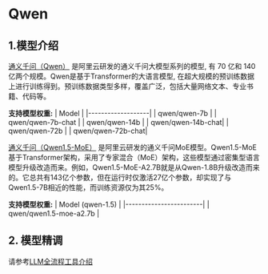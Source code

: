 # Qwen

## 1.模型介绍

[通义千问（Qwen）](https://arxiv.org/abs/2205.01068) 是阿里云研发的通义千问大模型系列的模型, 有 70 亿和 140 亿两个规模。Qwen是基于Transformer的大语言模型, 在超大规模的预训练数据上进行训练得到。预训练数据类型多样，覆盖广泛，包括大量网络文本、专业书籍、代码等。

**支持模型权重:**
| Model             |
|-------------------|
| qwen/qwen-7b      |
| qwen/qwen-7b-chat |
| qwen/qwen-14b     |
| qwen/qwen-14b-chat|
| qwen/qwen-72b     |
| qwen/qwen-72b-chat|

[通义千问（Qwen1.5-MoE）](https://qwenlm.github.io/blog/qwen-moe/) 是阿里云研发的通义千问MoE模型。Qwen1.5-MoE基于Transformer架构，采用了专家混合（MoE）架构，这些模型通过密集型语言模型升级改造而来。例如，Qwen1.5-MoE-A2.7B就是从Qwen-1.8B升级改造而来的。它总共有143亿个参数，但在运行时仅激活27亿个参数，却实现了与Qwen1.5-7B相近的性能，而训练资源仅为其25%。

**支持模型权重:**
| Model (qwen-1.5)       |
|------------------------|
| qwen/qwen1.5-moe-a2.7b |

## 2. 模型精调
请参考[LLM全流程工具介绍](../README.md)
